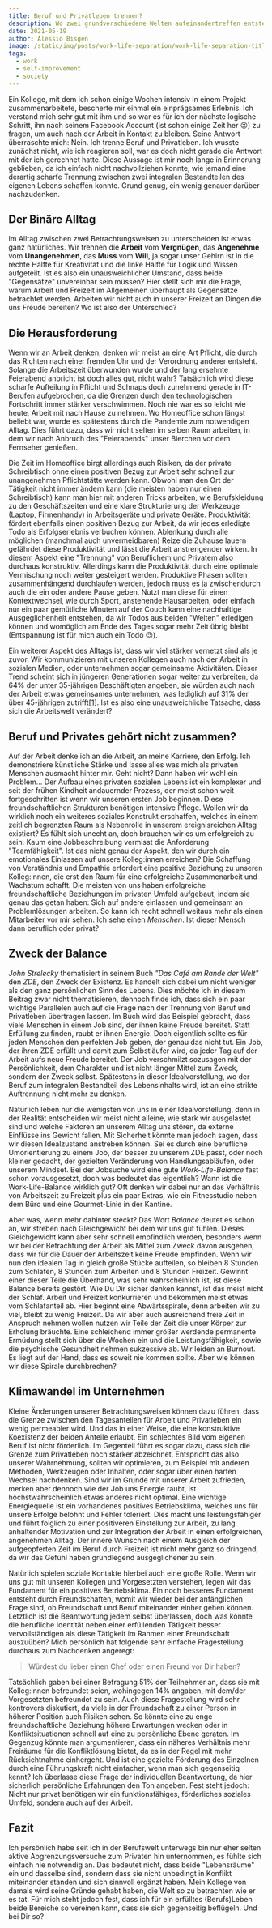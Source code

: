 ```yaml
---
title: Beruf und Privatleben trennen?
description: Wo zwei grundverschiedene Welten aufeinandertreffen entstehen auch Probleme. Aber sind diese Welten wirklich so verschieden? Es folgen ein paar weit ausgeholte Denkanstöße.
date: 2021-05-19
author: Alessio Bisgen
image: /static/img/posts/work-life-separation/work-life-separation-title.jpg
tags:
  - work
  - self-improvement
  - society
---
```


Ein Kollege, mit dem ich schon einige Wochen intensiv in einem Projekt zusammenarbeitete, bescherte mir einmal ein einprägsames Erlebnis. Ich verstand mich sehr gut mit ihm und so war es für ich der nächste logische Schritt, ihn nach seinem Facebook Account (ist schon einige Zeit her 😉) zu fragen, um auch nach der Arbeit in Kontakt zu bleiben. Seine Antwort überraschte mich: Nein. Ich trenne Beruf und Privatleben.
Ich wusste zunächst nicht, wie ich reagieren soll, war es doch nicht gerade die Antwort mit der ich gerechnet hatte. Diese Aussage ist mir noch lange in Erinnerung geblieben, da ich einfach nicht nachvollziehen konnte, wie jemand eine derartig scharfe Trennung zwischen zwei integralen Bestandteilen des eigenen Lebens schaffen konnte. Grund genug, ein wenig genauer darüber nachzudenken.

## Der Binäre Alltag
Im Alltag zwischen zwei Betrachtungsweisen zu unterscheiden ist etwas ganz natürliches. Wir trennen die **Arbeit** vom **Vergnügen**, das **Angenehme** vom **Unangenehmen**, das **Muss** vom **Will**, ja sogar unser Gehirn ist in die rechte Hälfte für Kreativität und die linke Hälfte für Logik und Wissen aufgeteilt. Ist es also ein unausweichlicher Umstand, dass beide "Gegensätze" unvereinbar sein müssen? 
Hier stellt sich mir die Frage, warum Arbeit und Freizeit im Allgemeinen überhaupt als Gegensätze betrachtet werden. Arbeiten wir nicht auch in unserer Freizeit an Dingen die uns Freude bereiten? Wo ist also der Unterschied?

## Die Herausforderung
Wenn wir an Arbeit denken, denken wir meist an eine Art Pflicht, die durch das Richten nach einer fremden Uhr und der Verordnung anderer entsteht. Solange die Arbeitszeit überwunden wurde und der lang ersehnte Feierabend anbricht ist doch alles gut, nicht wahr?
Tatsächlich wird diese scharfe Aufteilung in Pflicht und Schnaps doch zunehmend gerade in IT-Berufen aufgebrochen, da die Grenzen durch den technologischen Fortschritt immer stärker verschwimmen. Noch nie war es so leicht wie heute, Arbeit mit nach Hause zu nehmen. Wo Homeoffice schon längst beliebt war, wurde es spätestens durch die Pandemie zum notwendigen Alltag. Dies führt dazu, dass wir nicht selten im selben Raum arbeiten, in dem wir nach Anbruch des "Feierabends" unser Bierchen vor dem Fernseher genießen.

Die Zeit im Homeoffice birgt allerdings auch Risiken, da der private Schreibtisch ohne einen positiven Bezug zur Arbeit sehr schnell zur unangenehmen Pflichtstätte werden kann. Obwohl man den Ort der Tätigkeit nicht immer ändern kann (die meisten haben nur einen Schreibtisch) kann man hier mit anderen Tricks arbeiten, wie Berufskleidung zu den Geschäftszeiten und eine klare Strukturierung der Werkzeuge (Laptop, Firmenhandy) in Arbeitsgeräte und private Geräte. Produktivität fördert ebenfalls einen positiven Bezug zur Arbeit, da wir jedes erledigte Todo als Erfolgserlebnis verbuchen können. Ablenkung durch alle möglichen (manchmal auch unvermeidbaren) Reize die Zuhause lauern gefährdet diese Produktivität und lässt die Arbeit anstrengender wirken. In diesem Aspekt eine "Trennung" von Beruflichem und Privatem also durchaus konstruktiv. Allerdings kann die Produktivität durch eine optimale Vermischung noch weiter gesteigert werden. Produktive Phasen sollten zusammenhängend durchlaufen werden, jedoch muss es ja zwischendurch auch die ein oder andere Pause geben. Nutzt man diese für einen Kontextwechsel, wie durch Sport, anstehende Hausarbeiten, oder einfach nur ein paar gemütliche Minuten auf der Couch kann eine nachhaltige Ausgeglichenheit entstehen, da wir Todos aus beiden "Welten" erledigen können und womöglich am Ende des Tages sogar mehr Zeit übrig bleibt (Entspannung ist für mich auch ein Todo 😉).

Ein weiterer Aspekt des Alltags ist, dass wir viel stärker vernetzt sind als je zuvor. Wir kommunizieren mit unseren Kollegen auch nach der Arbeit in sozialen Medien, oder unternehmen sogar gemeinsame Aktivitäten. Dieser Trend scheint sich in jüngeren Generationen sogar weiter zu verbreiten, da 64% der unter 35-jährigen Beschäftigten angeben, sie würden auch nach der Arbeit etwas gemeinsames unternehmen, was lediglich auf 31% der über 45-jährigen zutrifft\[[1](https://www.michaelpage.de/advice/karriere-tipps/arbeitswelt/working-life-trennen-sie-den-beruf-vom-privatleben)\]. Ist es also eine unausweichliche Tatsache, dass sich die Arbeitswelt verändert?

## Beruf und Privates gehört nicht zusammen?

Auf der Arbeit denke ich an die Arbeit, an meine Karriere, den Erfolg. Ich demonstriere künstliche Stärke und lasse alles was mich als privaten Menschen ausmacht hinter mir. Geht nicht? Dann haben wir wohl ein Problem...
Der Aufbau eines privaten sozialen Lebens ist ein komplexer und seit der frühen Kindheit andauernder Prozess, der meist schon weit fortgeschritten ist wenn wir unseren ersten Job beginnen. Diese freundschaftlichen Strukturen benötigen intensive Pflege. Wollen wir da wirklich noch ein weiteres soziales Konstrukt erschaffen, welches in einem zeitlich begrenzten Raum als Nebenrolle in unserem ereignisreichen Alltag existiert? Es fühlt sich unecht an, doch brauchen wir es um erfolgreich zu sein. Kaum eine Jobbeschreibung vermisst die Anforderung "Teamfähigkeit". Ist das nicht genau der Aspekt, den wir durch ein emotionales Einlassen auf unsere Kolleg:innen erreichen? Die Schaffung von Verständnis und Empathie erfordert eine positive Beziehung zu unseren Kolleg:innen, die erst den Raum für eine erfolgreiche Zusammenarbeit und Wachstum schafft. Die meisten von uns haben erfolgreiche freundschaftliche Beziehungen im privaten Umfeld aufgebaut, indem sie genau das getan haben: Sich auf andere einlassen und gemeinsam an Problemlösungen arbeiten. So kann ich recht schnell weitaus mehr als einen Mitarbeiter vor mir sehen. Ich sehe einen _Menschen_. Ist dieser Mensch dann beruflich oder privat? 

## Zweck der Balance

_John Strelecky_ thematisiert in seinem Buch _"Das Café am Rande der Welt"_ den *ZDE*, den Zweck der Existenz. Es handelt sich dabei um nicht weniger als den ganz persönlichen Sinn des Lebens. Dies möchte ich in diesem Beitrag zwar nicht thematisieren, dennoch finde ich, dass sich ein paar wichtige Parallelen auch auf die Frage nach der Trennung von Beruf und Privatleben übertragen lassen. Im Buch wird das Beispiel gebracht, dass viele Menschen in einem Job sind, der ihnen keine Freude bereitet. Statt Erfüllung zu finden, raubt er ihnen Energie. Doch eigentlich sollte es für jeden Menschen den perfekten Job geben, der genau das nicht tut. Ein Job, der ihren ZDE erfüllt und damit zum Selbstläufer wird, da jeder Tag auf der Arbeit aufs neue Freude bereitet. Der Job verschmilzt sozusagen mit der Persönlichkeit, dem Charakter und ist nicht länger Mittel zum Zweck, sondern der Zweck selbst. Spätestens in dieser Idealvorstellung, wo der Beruf zum integralen Bestandteil des Lebensinhalts wird, ist an eine strikte Auftrennung nicht mehr zu denken. 

Natürlich leben nur die wenigsten von uns in einer Idealvorstellung, denn in der Realität entscheiden wir meist nicht alleine, wie stark wir ausgelastet sind und welche Faktoren an unserem Alltag uns stören, da externe Einflüsse ins Gewicht fallen. Mit Sicherheit könnte man jedoch sagen, dass wir diesen Idealzustand anstreben können. Sei es durch eine berufliche Umorientierung zu einem Job, der besser zu unserem ZDE passt, oder noch kleiner gedacht, der gezielten Veränderung von Handlungsabläufen, oder unserem Mindset. Bei der Jobsuche wird eine gute _Work-Life-Balance_ fast schon vorausgesetzt, doch was bedeutet das eigentlich? Wann ist die Work-Life-Balance wirklich gut? Oft denken wir dabei nur an das Verhältnis von Arbeitszeit zu Freizeit plus ein paar Extras, wie ein Fitnesstudio neben dem Büro und eine Gourmet-Linie in der Kantine.

Aber was, wenn mehr dahinter steckt? Das Wort _Balance_ deutet es schon an, wir streben nach Gleichgewicht bei dem wir uns gut fühlen. Dieses Gleichgewicht kann aber sehr schnell empfindlich werden, besonders wenn wir bei der Betrachtung der Arbeit als Mittel zum Zweck davon ausgehen, dass wir für die Dauer der Arbeitszeit keine Freude empfinden. Wenn wir nun den idealen Tag in gleich große Stücke aufteilen, so bleiben 8 Stunden zum Schlafen, 8 Stunden zum Arbeiten und 8 Stunden Freizeit. Gewinnt einer dieser Teile die Überhand, was sehr wahrscheinlich ist, ist diese Balance bereits gestört. Wie Du Dir sicher denken kannst, ist das meist nicht der Schlaf. Arbeit und Freizeit konkurrieren und bekommen meist etwas vom Schlafanteil ab. Hier beginnt eine Abwärtsspirale, denn arbeiten wir zu viel, bleibt zu wenig Freizeit. Da wir aber auch ausreichend freie Zeit in Anspruch nehmen wollen nutzen wir Teile der Zeit die unser Körper zur Erholung bräuchte. Eine schleichend immer größer werdende permanente Ermüdung stellt sich über die Wochen ein und die Leistungsfähigkeit, sowie die psychische Gesundheit nehmen sukzessive ab. Wir leiden an Burnout.
Es liegt auf der Hand, dass es soweit nie kommen sollte. Aber wie können wir diese Spirale durchbrechen? 

## Klimawandel im Unternehmen

Kleine Änderungen unserer Betrachtungsweisen können dazu führen, dass die Grenze zwischen den Tagesanteilen für Arbeit und Privatleben ein wenig permeabler wird. Und das in einer Weise, die eine konstruktive Koexistenz der beiden Anteile erlaubt. Ein schlechtes Bild vom eigenen Beruf ist nicht förderlich. Im Gegenteil führt es sogar dazu, dass sich die Grenze zum Privatleben noch stärker abzeichnet. Entspricht das also unserer Wahrnehmung, sollten wir optimieren, zum Beispiel mit anderen Methoden, Werkzeugen oder Inhalten, oder sogar über einen harten Wechsel nachdenken. Sind wir im Grunde mit unserer Arbeit zufrieden, merken aber dennoch wie der Job uns Energie raubt, ist höchstwahrscheinlich etwas anderes nicht optimal. 
Eine wichtige Energiequelle ist ein vorhandenes positives Betriebsklima, welches uns für unsere Erfolge belohnt und Fehler toleriert. Dies macht uns leistungsfähiger und führt folglich zu einer positiveren Einstellung zur Arbeit, zu lang anhaltender Motivation und zur Integration der Arbeit in einen erfolgreichen, angenehmen Alltag. Der innere Wunsch nach einem Ausgleich der aufgeopferten Zeit im Beruf durch Freizeit ist nicht mehr ganz so dringend, da wir das Gefühl haben grundlegend ausgeglichener zu sein.

Natürlich spielen soziale Kontakte hierbei auch eine große Rolle. Wenn wir uns gut mit unseren Kollegen und Vorgesetzten verstehen, legen wir das Fundament für ein positives Betriebsklima. Ein noch besseres Fundament entsteht durch Freundschaften, womit wir wieder bei der anfänglichen Frage sind, ob Freundschaft und Beruf miteinander einher gehen können. Letztlich ist die Beantwortung jedem selbst überlassen, doch was könnte die berufliche Identität neben einer erfüllenden Tätigkeit besser vervollständigen als diese Tätigkeit im Rahmen einer Freundschaft auszuüben? Mich persönlich hat folgende sehr einfache Fragestellung durchaus zum Nachdenken angeregt:

> Würdest du lieber einen Chef oder einen Freund vor Dir haben?

Tatsächlich gaben bei einer Befragung 51% der Teilnehmer an, dass sie mit Kolleg:innen befreundet seien, wohingegen 14% angaben, mit dem/der Vorgesetzten befreundet zu sein. Auch diese Fragestellung wird sehr kontrovers diskutiert, da viele in der Freundschaft zu einer Person in höherer Position auch Risiken sehen. So könnte eine zu enge freundschaftliche Beziehung höhere Erwartungen wecken oder in Konfliktsituationen schnell auf eine zu persönliche Ebene geraten. Im Gegenzug könnte man argumentieren, dass ein näheres Verhältnis mehr Freiräume für die Konfliktlösung bietet, da es in der Regel mit mehr Rücksichtnahme einhergeht. Und ist eine gezielte Förderung des Einzelnen durch eine Führungskraft  nicht einfacher, wenn man sich gegenseitig kennt? Ich überlasse diese Frage der individuellen Beantwortung, da hier sicherlich persönliche Erfahrungen den Ton angeben. Fest steht jedoch: Nicht nur privat benötigen wir ein funktionsfähiges, förderliches soziales Umfeld, sondern auch auf der Arbeit.

## Fazit

Ich persönlich habe seit ich in der Berufswelt unterwegs bin nur eher selten aktive Abgrenzungsversuche zum Privaten hin unternommen, es fühlte sich einfach nie notwendig an. Das bedeutet nicht, dass beide "Lebensräume" ein und dasselbe sind, sondern dass sie nicht unbedingt in Konflikt miteinander standen und sich sinnvoll ergänzt haben. Mein Kollege von damals wird seine Gründe gehabt haben, die Welt so zu betrachten wie er es tat. Für mich steht jedoch fest, dass ich für ein erfülltes (Berufs)Leben beide Bereiche so vereinen kann, dass sie sich gegenseitig beflügeln. Und bei Dir so?


